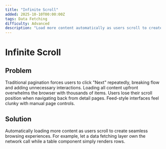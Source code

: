 ```yaml
---
title: "Infinite Scroll"
added: 2025-10-10T00:00:00Z
tags: Data Fetching
difficulty: Advanced
description: "Load more content automatically as users scroll to create seamless browsing experiences."
---
```

# Infinite Scroll

## Problem

Traditional pagination forces users to click "Next" repeatedly, breaking flow and adding unnecessary interactions. Loading all content upfront overwhelms the browser with thousands of items. Users lose their scroll position when navigating back from detail pages. Feed-style interfaces feel clunky with manual page controls.

## Solution

Automatically loading more content as users scroll to create seamless browsing experiences. For example, let a data fetching layer own the network call while a table component simply renders rows.
